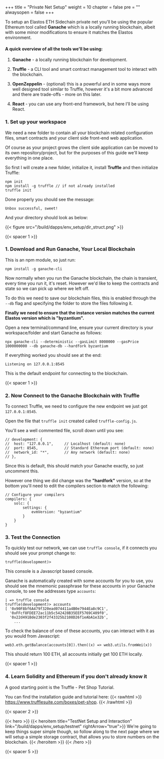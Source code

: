 +++
title = "Private Net Setup"
weight = 10
chapter = false
pre = ""
alwaysopen = false
+++

To setup an Elastos ETH Sidechain private net you'll be using the popular Ethereum tool called **Ganache**
which is a locally running blockchain, albeit with some minor modifications to ensure it matches the Elastos environment.

#### A quick overview of all the tools we'll be using:

1. **Ganache** - a locally running blockchain for development.

2. **Truffle** - a CLI tool and smart contract management tool to interact with the blockchain.

3. **OpenZeppelin** - (optional) this is a powerful and in some ways more well designed tool similar to Truffle, however it's a bit more advanced and there are trade-offs - more on this later.

4. **React** - you can use any front-end framework, but here I'll be using React.

### 1. Set up your workspace

We need a new folder to contain all your blockchain related configuration files, smart contracts
and your client side front-end web application.

Of course as your project grows the client side application can be moved to its own repository/project, but
for the purposes of this guide we'll keep everything in one place. 

So first I will create a new folder, initialize it, install **Truffle** and then initialize Truffle:

```
npm init
npm install -g truffle // if not already installed
truffle init
```

Done properly you should see the message: 

```
Unbox successful, sweet!
```

And your directory should look as below:

{{< figure src="/build/dapps/env_setup/dir_struct.png" >}}

{{< spacer 1 >}}

### 1. Download and Run Ganache, Your Local Blockchain

This is an npm module, so just run: 

```
npm install -g ganache-cli
```

Now normally when you run the Ganache blockchain, the chain is transient, every time you run it, it's reset. However
we'd like to keep the contracts and state so we can pick up where we left off. 

To do this we need to save our blockchain files, this is enabled through the `--db` flag and specifying the folder to 
store the files following it.

**Finally we need to ensure that the instance version matches the current Elastos version which is "byzantium".**

Open a new terminal/command line, ensure your current directory is your workspace/folder and start Ganache as follows:

```
npx ganache-cli --deterministic --gasLimit 8000000 --gasPrice 1000000000 --db ganache-db --hardfork byzantium
```

If everything worked you should see at the end:

```
Listening on 127.0.0.1:8545
```

This is the default endpoint for connecting to the blockchain.

{{< spacer 1 >}}

### 2. Now Connect to the Ganache Blockchain with Truffle 

To connect Truffle, we need to configure the new endpoint we just got `127.0.0.1:8545`. 

Open the file that `truffle init` created called `truffle-config.js`.

You'll see a well commented file, scroll down until you see:

```
// development: {
//  host: "127.0.0.1",     // Localhost (default: none)
//  port: 8545,            // Standard Ethereum port (default: none)
//  network_id: "*",       // Any network (default: none)
// },
```

Since this is default, this should match your Ganache exactly, so just uncomment this.

However one thing we did change was the **"hardfork"** version, so at the bottom you'll need to edit the compilers section to 
match the following:

```
// Configure your compilers
compilers: {
    solc: {
        settings: {
            evmVersion: "byzantium"
        }
    }
}
```

### 3. Test the Connection

To quickly test our network, we can use `truffle console`, if it connects you should see your prompt change to:

```
truffle(development)>
```

This console is a Javascript based console.

Ganache is automatically created with some accounts for you to use, you should see the mnemonic passphrase for these accounts 
in your Ganache console, to see the addresses type `accounts`:

```
| => truffle console
truffle(development)> accounts
[ '0x90F8bf6A479f320ead074411a4B0e7944Ea8c9C1',
  '0xFFcf8FDEE72ac11b5c542428B35EEF5769C409f0',
  '0x22d491Bde2303f2f43325b2108D26f1eAbA1e32b',
    ...
```

To check the balance of one of these accounts, you can interact with it as you would from Javascript:

```
web3.eth.getBalance(accounts[0]).then((x) => web3.utils.fromWei(x))
```

This should return 100 ETH, all accounts initially get 100 ETH locally.

{{< spacer 1 >}}

### 4. Learn Solidity and Ethereum if you don't already know it

A good starting point is the Truffle - Pet Shop Tutorial. 

You can find the installation guide and tutorial here: 
{{< rawhtml >}}
<a href="https://www.trufflesuite.com/boxes/pet-shop" target="_blank" onclick="event.stopPropagation();">https://www.trufflesuite.com/boxes/pet-shop</a>.
{{< /rawhtml >}}


{{< spacer 2 >}}

{{< hero >}}
    {{< heroitem title="TestNet Setup and Interaction" link="/build/dapps/env_setup/testnet" rightArrow="true">}}
        We're going to keep things super simple though, so follow along to the next page where we will setup
        a simple storage contract, that allows you to store numbers on the blockchain.
    {{< /heroitem >}}
{{< /hero >}}

{{< spacer 5 >}}
